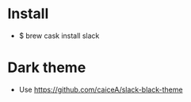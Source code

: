 Install
=====
* $ brew cask install slack

Dark theme
=====
* Use https://github.com/caiceA/slack-black-theme
